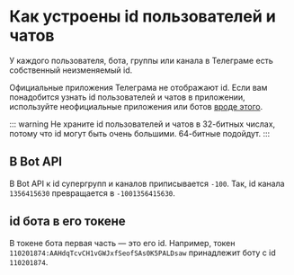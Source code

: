 # Как устроены id пользователей и чатов

У каждого пользователя, бота, группы или канала в Телеграме есть собственный неизменяемый id. 

Официальные приложения Телеграма не отображают id. Если вам понадобится узнать id пользователей и чатов
в приложении, используйте неофициальные приложения или ботов [вроде этого](https://t.me/getmyid_bot).

::: warning
Не храните id пользователей и чатов в 32-битных числах, потому что id могут быть очень большими. 64-битные подойдут.
:::

## В Bot API

В Bot API к id супергрупп и каналов приписывается `-100`. Так, id канала `1356415630` превращается в `-1001356415630`.

## id бота в его токене

В токене бота первая часть — это его id. Например, токен `110201874:AAHdqTcvCH1vGWJxfSeofSAs0K5PALDsaw`
принадлежит боту с id `110201874`.
